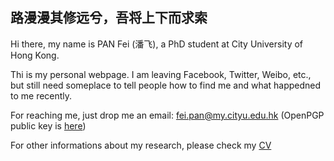 ## 路漫漫其修远兮，吾将上下而求索

Hi there, my name is PAN Fei (潘飞), a PhD student at City University of Hong Kong.

Thi is my personal webpage. I am leaving Facebook, Twitter, Weibo, etc., but still need someplace to tell people how to find me and what happedned to me recently.

For reaching me, just drop me an email: fei.pan@my.cityu.edu.hk (OpenPGP public key is [here](https://github.com/fei-pan/fei_pan.github.io/blob/master/publickey.fei.pan%40my.cityu.edu.hk.asc))

For other informations about my research, please check my [CV](https://github.com/fei-pan/fei_pan.github.io/blob/master/CV_Eng_Simp.pdf)
